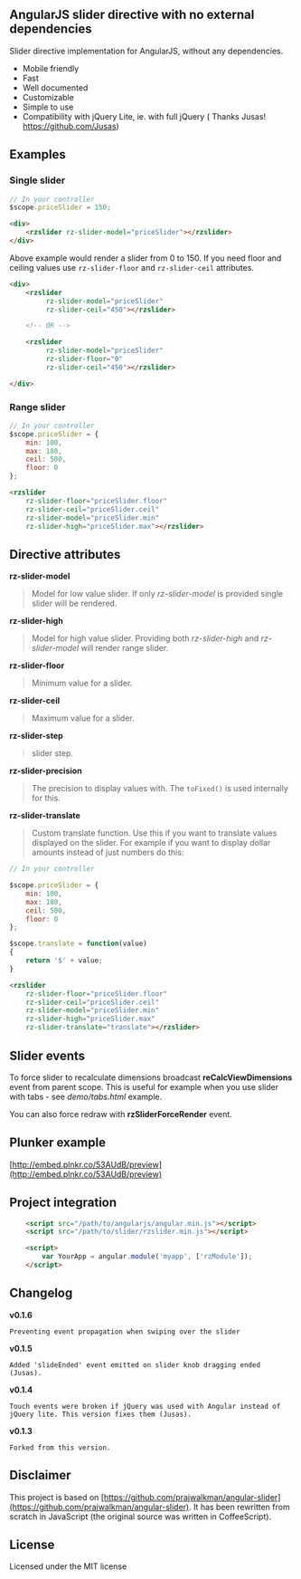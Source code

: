 ## AngularJS slider directive with no external dependencies

Slider directive implementation for AngularJS, without any dependencies.

- Mobile friendly
- Fast
- Well documented
- Customizable
- Simple to use
- Compatibility with jQuery Lite, ie. with full jQuery ( Thanks Jusas! https://github.com/Jusas)

## Examples

### Single slider

```javascript
// In your controller
$scope.priceSlider = 150;
```

```html
<div>
    <rzslider rz-slider-model="priceSlider"></rzslider>
</div>
```

Above example would render a slider from 0 to 150. If you need floor and ceiling values use `rz-slider-floor` and `rz-slider-ceil` attributes.

```html
<div>
    <rzslider
         rz-slider-model="priceSlider"
         rz-slider-ceil="450"></rzslider>

    <!-- OR -->

    <rzslider
         rz-slider-model="priceSlider"
         rz-slider-floor="0"
         rz-slider-ceil="450"></rzslider>

</div>
```

### Range slider

```javascript
// In your controller
$scope.priceSlider = {
    min: 100,
    max: 180,
    ceil: 500,
    floor: 0
};
```

```html
<rzslider
    rz-slider-floor="priceSlider.floor"
    rz-slider-ceil="priceSlider.ceil"
    rz-slider-model="priceSlider.min"
    rz-slider-high="priceSlider.max"></rzslider>
```

## Directive attributes

**rz-slider-model**

> Model for low value slider. If only _rz-slider-model_ is provided single slider will be rendered.

**rz-slider-high**

> Model for high value slider. Providing both _rz-slider-high_ and _rz-slider-model_ will render range slider.

**rz-slider-floor**

> Minimum value for a slider.

**rz-slider-ceil**

> Maximum value for a slider.

**rz-slider-step**

> slider step.

**rz-slider-precision**

> The precision to display values with. The `toFixed()` is used internally for this.

**rz-slider-translate**

> Custom translate function. Use this if you want to translate values displayed on the slider. For example if you want to display dollar amounts instead of just numbers do this:

```javascript
// In your controller

$scope.priceSlider = {
    min: 100,
    max: 180,
    ceil: 500,
    floor: 0
};

$scope.translate = function(value)
{
    return '$' + value;
}
```

```html
<rzslider
    rz-slider-floor="priceSlider.floor"
    rz-slider-ceil="priceSlider.ceil"
    rz-slider-model="priceSlider.min"
    rz-slider-high="priceSlider.max"
    rz-slider-translate="translate"></rzslider>
```

## Slider events

To force slider to recalculate dimensions broadcast **reCalcViewDimensions** event from parent scope. This is useful for example when you use slider with tabs - see *demo/tabs.html* example.

You can also force redraw with **rzSliderForceRender** event.


## Plunker example

[http://embed.plnkr.co/53AUdB/preview](http://embed.plnkr.co/53AUdB/preview)

## Project integration

```html
    <script src="/path/to/angularjs/angular.min.js"></script>
    <script src="/path/to/slider/rzslider.min.js"></script>

    <script>
        var YourApp = angular.module('myapp', ['rzModule']);
    </script>
```

## Changelog

**v0.1.6**

    Preventing event propagation when swiping over the slider

**v0.1.5**

    Added 'slideEnded' event emitted on slider knob dragging ended (Jusas).

**v0.1.4**

    Touch events were broken if jQuery was used with Angular instead of jQuery lite. This version fixes them (Jusas).
    
**v0.1.3**
    
    Forked from this version.

## Disclaimer

This project is based on [https://github.com/prajwalkman/angular-slider](https://github.com/prajwalkman/angular-slider). It has been rewritten from scratch in JavaScript
 (the original source was written in CoffeeScript).

## License

Licensed under the MIT license
